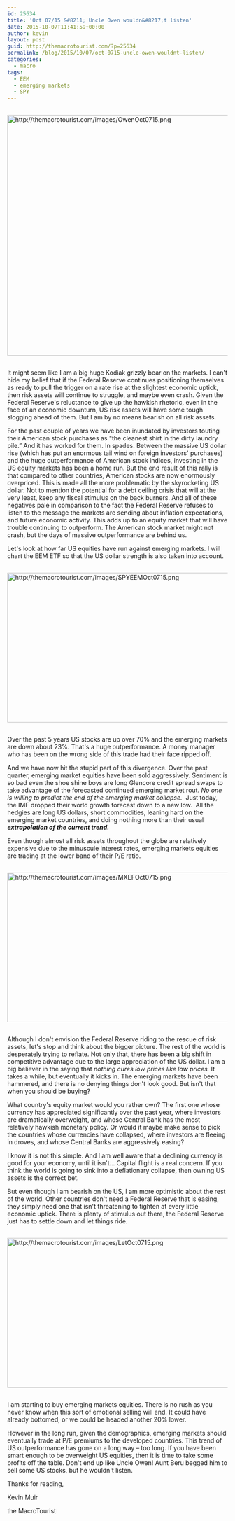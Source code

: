 ```yaml
---
id: 25634
title: 'Oct 07/15 &#8211; Uncle Owen wouldn&#8217;t listen'
date: 2015-10-07T11:41:59+00:00
author: kevin
layout: post
guid: http://themacrotourist.com/?p=25634
permalink: /blog/2015/10/07/oct-0715-uncle-owen-wouldnt-listen/
categories:
  - macro
tags:
  - EEM
  - emerging markets
  - SPY
---
```


  <img src="http://themacrotourist.com/images/OwenOct0715.png" alt="http://themacrotourist.com/images/OwenOct0715.png" style="margin:30px auto;display:block;" width="600" height="550">

It might seem like I am a big huge Kodiak grizzly bear on the markets. I can't hide my belief that if the Federal Reserve continues positioning themselves as ready to pull the trigger on a rate rise at the slightest economic uptick, then risk assets will continue to struggle, and maybe even crash. Given the Federal Reserve's reluctance to give up the hawkish rhetoric, even in the face of an economic downturn, US risk assets will have some tough slogging ahead of them. But I am by no means bearish on all risk assets.

For the past couple of years we have been inundated by investors touting their American stock purchases as "the cleanest shirt in the dirty laundry pile.” And it has worked for them. In spades. Between the massive US dollar rise (which has put an enormous tail wind on foreign investors' purchases) and the huge outperformance of American stock indices, investing in the US equity markets has been a home run. But the end result of this rally is that compared to other countries, American stocks are now enormously overpriced. This is made all the more problematic by the skyrocketing US dollar. Not to mention the potential for a debt ceiling crisis that will at the very least, keep any fiscal stimulus on the back burners. And all of these negatives pale in comparison to the fact the Federal Reserve refuses to listen to the message the markets are sending about inflation expectations, and future economic activity. This adds up to an equity market that will have trouble continuing to outperform. The American stock market might not crash, but the days of massive outperformance are behind us.

Let's look at how far US equities have run against emerging markets. I will chart the EEM ETF so that the US dollar strength is also taken into account.


  <img src="http://themacrotourist.com/images/SPYEEMOct0715.png" alt="http://themacrotourist.com/images/SPYEEMOct0715.png" style="margin:30px auto;display:block;" width="600" height="342">

Over the past 5 years US stocks are up over 70% and the emerging markets are down about 23%. That's a huge outperformance. A money manager who has been on the wrong side of this trade had their face ripped off.

And we have now hit the stupid part of this divergence. Over the past quarter, emerging market equities have been sold aggressively. Sentiment is so bad even the shoe shine boys are long Glencore credit spread swaps to take advantage of the forecasted continued emerging market rout. _No one is willing to predict the end of the emerging market collapse._  Just today, the IMF dropped their world growth forecast down to a new low.  All the hedgies are long US dollars, short commodities, leaning hard on the emerging market countries, and doing nothing more than their usual **_extrapolation of the current trend._**

Even though almost all risk assets throughout the globe are relatively expensive due to the minuscule interest rates, emerging markets equities are trading at the lower band of their P/E ratio.


  <img src="http://themacrotourist.com/images/MXEFOct0715.png" alt="http://themacrotourist.com/images/MXEFOct0715.png" style="margin:30px auto;display:block;" width="600" height="342">

Although I don't envision the Federal Reserve riding to the rescue of risk assets, let's stop and think about the bigger picture. The rest of the world is desperately trying to reflate. Not only that, there has been a big shift in competitive advantage due to the large appreciation of the US dollar. I am a big believer in the saying that _nothing cures low prices like low prices._ It takes a while, but eventually it kicks in. The emerging markets have been hammered, and there is no denying things don't look good. But isn't that when you should be buying?

What country's equity market would you rather own? The first one whose currency has appreciated significantly over the past year, where investors are dramatically overweight, and whose Central Bank has the most relatively hawkish monetary policy. Or would it maybe make sense to pick the countries whose currencies have collapsed, where investors are fleeing in droves, and whose Central Banks are aggressively easing?

I know it is not this simple. And I am well aware that a declining currency is good for your economy, until it isn't… Capital flight is a real concern. If you think the world is going to sink into a deflationary collapse, then owning US assets is the correct bet.

But even though I am bearish on the US, I am more optimistic about the rest of the world. Other countries don't need a Federal Reserve that is easing, they simply need one that isn't threatening to tighten at every little economic uptick. There is plenty of stimulus out there, the Federal Reserve just has to settle down and let things ride.


  <img src="http://themacrotourist.com/images/LetOct0715.png" alt="http://themacrotourist.com/images/LetOct0715.png" style="margin:30px auto;display:block;" width="600" height="342">

I am starting to buy emerging markets equities. There is no rush as you never know when this sort of emotional selling will end. It could have already bottomed, or we could be headed another 20% lower.

However in the long run, given the demographics, emerging markets should eventually trade at P/E premiums to the developed countries. This trend of US outperformance has gone on a long way &#8211; too long. If you have been smart enough to be overweight US equities, then it is time to take some profits off the table. Don't end up like Uncle Owen! Aunt Beru begged him to sell some US stocks, but he wouldn't listen.

Thanks for reading,
  
Kevin Muir
  
the MacroTourist